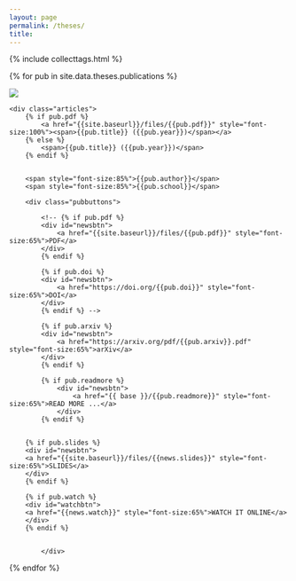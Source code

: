```yaml
---
layout: page
permalink: /theses/
title: 
---
```


{% include collecttags.html %}

{% for pub in site.data.theses.publications %}
<div class="pubs">
	<div class="articles">
			<img src="{{site.baseurl}}/images/pubimages/{{pub.img}}" class="responsivepubimg">
	</div>	

	<div class="articles">
		{% if pub.pdf %}
			<a href="{{site.baseurl}}/files/{{pub.pdf}}" style="font-size:100%"><span>{{pub.title}} ({{pub.year}})</span></a>
		{% else %}
		    <span>{{pub.title}} ({{pub.year}})</span> 
		{% endif %}

		
		<span style="font-size:85%">{{pub.author}}</span>
		<span style="font-size:85%">{{pub.school}}</span>

		<div class="pubbuttons">
		
			<!-- {% if pub.pdf %}
			<div id="newsbtn">
				<a href="{{site.baseurl}}/files/{{pub.pdf}}" style="font-size:65%">PDF</a>
			</div>
			{% endif %}
			
			{% if pub.doi %}
			<div id="newsbtn">
				<a href="https://doi.org/{{pub.doi}}" style="font-size:65%">DOI</a>
			</div>
			{% endif %} -->
		
			{% if pub.arxiv %}
			<div id="newsbtn">
				<a href="https://arxiv.org/pdf/{{pub.arxiv}}.pdf" style="font-size:65%">arXiv</a>
			</div>
			{% endif %}
		
			{% if pub.readmore %} 
				<div id="newsbtn">
					<a href="{{ base }}/{{pub.readmore}}" style="font-size:65%">READ MORE ...</a>
				</div>
			{% endif %}
			
			
		{% if pub.slides %} 
		<div id="newsbtn">
		<a href="{{site.baseurl}}/files/{{news.slides}}" style="font-size:65%">SLIDES</a>
		</div>
		{% endif %}
		
		{% if pub.watch %} 
		<div id="watchbtn">
		<a href="{{news.watch}}" style="font-size:65%">WATCH IT ONLINE</a>
		</div>
		{% endif %}


			</div>    	


  </div>
    
</div>	

{% endfor %}

